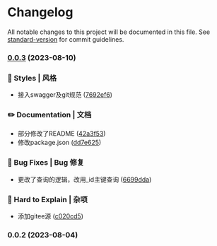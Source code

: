 # Changelog

All notable changes to this project will be documented in this file. See [standard-version](https://github.com/conventional-changelog/standard-version) for commit guidelines.

### [0.0.3](https://github.com/wemsx/everiary/compare/v0.0.2...v0.0.3) (2023-08-10)


### 💄 Styles | 风格

* 接入swagger及git规范 ([7692ef6](https://github.com/wemsx/everiary/commit/7692ef6b4229dd9d4d8e4370f71a4514cb5c7e7d))


### ✏️ Documentation | 文档

* 部分修改了README ([42a3f53](https://github.com/wemsx/everiary/commit/42a3f534188c901749783a9a8d4de5ced80d4ae5))
* 修改package.json ([dd7e625](https://github.com/wemsx/everiary/commit/dd7e625a48b7816f4273bcc19241db76789ca093))


### 🐛 Bug Fixes | Bug 修复

* 更改了查询的逻辑，改用_id主键查询 ([6699dda](https://github.com/wemsx/everiary/commit/6699ddaa638e6b27b1750e936a276f4191417f67))


### 👻 Hard to Explain | 杂项

* 添加gitee源 ([c020cd5](https://github.com/wemsx/everiary/commit/c020cd5fe7945c8cce30f4ee0b3d8666d48689fb))

### 0.0.2 (2023-08-04)
